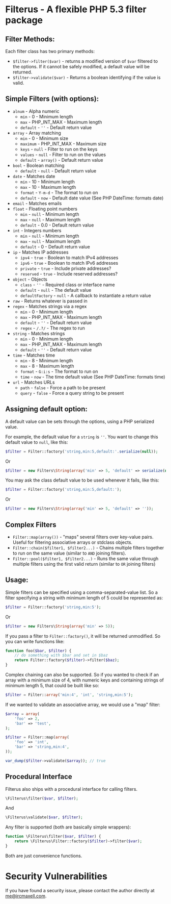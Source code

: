 Filterus - A flexible PHP 5.3 filter package
============================================

## Filter Methods:

Each filter class has two primary methods:

* `$filter->filter($var)` - returns a modified version of `$var` filtered to the options. If it cannot be safely modified, a default value will be returned.
* `$filter->validate($var)` - Returns a boolean identifying if the value is valid.

## Simple Filters (with options):

* `alnum` - Alpha numeric
    * `min` - 0 - Minimum length
    * `max` - PHP_INT_MAX - Maximum length
    * `default` - `''` - Default return value
* `array` - Array matching
    * `min` - 0 - Minimum size
    * `maximum` - PHP_INT_MAX - Maximum size
    * `keys` - `null` - Filter to run on the keys
    * `values` - `null` - Filter to run on the values
    * `default` - `array()` - Default return value
* `bool` - Boolean matching
    * `default` - `null` - Default return value
* `date` - Matches date
    * `min` - 10 - Minimum length
    * `max` - 10 - Maximum length
    * `format` - `Y-m-d` - The format to run on
    * `default` - `now` - Default date value  (See PHP DateTime: formats date)
* `email` - Matches emails
* `float` - Floating point numbers
    * `min` - `null` - Minimum length
    * `max` - `null` - Maximum length
    * `default` - 0.0 - Default return value
* `int` - Integers numbers
    * `min` - `null` - Minimum length
    * `max` - `null` - Maximum length
    * `default` - 0 - Default return value
* `ip` - Matches IP addresses
    * `ipv4` - `true` - Boolean to match IPv4 addresses
    * `ipv6` - `true` - Boolean to match IPv6 addresses
    * `private` - `true` - Include private addresses?
    * `reserved` - `true` - Include reserved addresses?
* `object` - Objects
    * `class` - `''` - Required class or interface name
    * `default` - `null` - The default value
    * `defaultFactory` - `null` - A callback to instantiate a return value
* `raw` - Returns whatever is passed in
* `regex` - Matches strings via a regex
    * `min` - 0 - Minimum length
    * `max` - PHP_INT_MAX - Maximum length
    * `default` - `''` - Default return value
    * `regex` - `/.?/` - The regex to run
* `string` - Matches strings
    * `min` - 0 - Minimum length
    * `max` - PHP_INT_MAX - Maximum length
    * `default` - `''` - Default return value
* `time` - Matches time
    * `min` - 8 - Minimum length
    * `max` - 8 - Maximum length
    * `format` - `G:i:s` - The format to run on
    * `time` - `now` - The time default value (See PHP DateTime: formats time)
* `url` - Matches URLs
    * `path` - `false` - Force a path to be present
    * `query` - `false` - Force a query string to be present

## Assigning default option:

A default value can be sets through the options, using a PHP serialized value.

For example, the default value for a `string` is `''`. You want to change this default value to `null`, like this:

``` php
$filter = Filter::factory('string,min:5,default:'.serialize(null));
```
Or
``` php
$filter = new Filters\String(array('min' => 5, 'default' => serialize(null)));
```

You may ask the class default value to be used whenever it fails, like this:

``` php
$filter = Filter::factory('string,min:5,default:');
```
Or
``` php
$filter = new Filters\String(array('min' => 5, 'default' => ''));
```

## Complex Filters

* `Filter::map(array())` - "maps" several filters over key-value pairs. Useful for filtering associative arrays or stdclass objects.
* `Filter::chain($filter1, $filter2...)` - Chains multiple filters together to run on the same value (similar to `AND` joining filters).
* `Filter::pool($filter1, $filter2...)` - Runs the same value through multiple filters using the first valid return (similar to `OR` joining filters)

## Usage:

Simple filters can be specified using a comma-separated-value list. So a filter specifying a string with minimum length of 5 could be represented as:

``` php
$filter = Filter::factory('string,min:5');
```

Or

``` php
$filter = new Filters\String(array('min' => 5));
```

If you pass a filter to `Filter::factory()`, it will be returned unmodified. So you can write functions like:

``` php
function foo($bar, $filter) {
    // do something with $bar and set in $baz
    return Filter::factory($filter)->filter($baz);
}
```

Complex chaining can also be supported. So if you wanted to check if an array with a minimum size of 4, with numeric keys and containing strings of minimum length 5, that could be built like so:

``` php
$filter = Filter::array('min:4', 'int', 'string,min:5');
```

If we wanted to validate an associative array, we would use a "map" filter:

``` php
$array = array(
    'foo' => 2,
    'bar' => 'test',
);

$filter = Filter::map(array(
    'foo' => 'int',
    'bar' => 'string,min:4',
));

var_dump($filter->validate($array)); // true
```

## Procedural Interface

Filterus also ships with a procedural interface for calling filters.

``` php
\Filterus\filter($var, $filter);
```

And

``` php
\Filterus\validate($var, $filter);
```

Any filter is supported (both are basically simple wrappers):

``` php
function \Filterus\filter($var, $filter) {
    return \Filterus\Filter::factory($filter)->filter($var);
}
```

Both are just convenience functions.


Security Vulnerabilities
========================

If you have found a security issue, please contact the author directly at [me@ircmaxell.com](mailto:me@ircmaxell.com).
